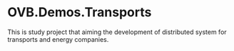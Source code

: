 # OVB.Demos.Transports

This is study project that aiming the development of distributed system for transports and energy companies.